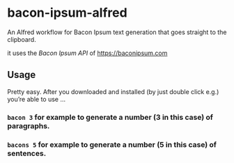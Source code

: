 # bacon-ipsum-alfred
An Alfred workflow for Bacon Ipsum text generation that goes straight to the clipboard.

it uses the *Bacon Ipsum API* of https://baconipsum.com

## Usage
Pretty easy.
After you downloaded and installed (by just double click e.g.) you’re able to use …
### `bacon 3` for example to generate a number (3 in this case) of paragraphs.
### `bacons 5` for example to generate a number (5 in this case) of sentences.
